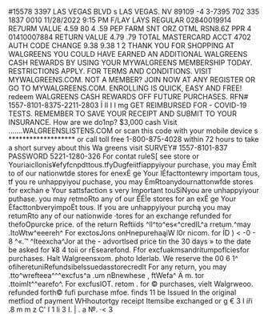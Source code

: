 #15578 3397 LAS VEGAS BLVD s LAS VEGAS. NV 89109 -4 3-7395 702 335 1837 0010 11/28/2022 9:15 PM F/LAY LAYS REGULAR 02840019914 RE7URM VALUE 4.59 80 4 .59 PEP FARM SNT ORZ OTML RSN8.6Z PPR 4 01410007884 RETURN VALUE 4.79 .79 TOTAL MASTERCARD ACCT 4702 AUTH CODE CHANGE 9.38 9.38 1 2 THANK YOU FOR SHOPPING AT WALGREENS YOU COULD HAVE EARNED AN ADDITIONAL WALGREENS CASH REWARDS BY USING YOUR MYWALGREENS MEMBERSHIP TODAY. RESTRICTIONS APPLY. FOR TERMS AND CONDITIONS. VISIT MYWALGREENS.COM. NOT A MEMBER? JOIN NOW AT ANY REGISTER OR GO TO MYWALGREENS.COM. ENROLLING IS QUICK, EASY AND FREE! redeem WALGREENS CASH REWARDS OFF FUTURE PURCHASES. RFN# 1557-8101-8375-2211-2803 Ỉ II I I mg GET REIMBURSED FOR - COVID-19 TESTS. REMEMBER TO SAVE YOUR RECEIPT AND SUBMIT TO YOUR INSURANCE. How are we do1np? $3,000 cash Visit .......WALGREENSLISTENS.COM or scan this code with your mobile device s ******************* or call toll free 1-800-875-4028 within 72 hours to take a short survey about this Wa greens visit SURVEY# 1557-8101-837 PASSWORD 5221-1280-326 For contat ruleS[ see store or Youriaicllonis¥efyfcnpdttous.tfyDugfeiitfiappyiyour purchase, you may Émît to of our nationwtde stores for enexÉ ge Your lÉfacttontewry importam tous, tf you re unhappyiyoư puchase, you may ÉmRtoanydournattonwfde stores for exchan e Your sattsfaction s very Important touSiNyou are unhappyiyour puthase. you may retmoRto any of our ỂÉỈe stores for an exÉ ge Your ÉfacttonbveryimpoÉt tous. If you are unhappyiyour purchą you may retumRto any of our nationwide ·tores for an exchange refunded for thefoOpurcke price. of the return Reftiids ^ll^to^es«^credIL^a rretum.^may .ItoWtw^eeereh^ For exctosJons onHnepurehaąiW l0r nicom. for ÍD ) < -0 - 8 ^«.™ ^Iteexcha^Jor at the - advortlsed price tin the 30 days » to the date be asked for ¥8 4 toii or rÉsearefond. Ffor excfuakmsandritumpoflciesfor purchases. Halt Walgreensxom. photo Iderlab. We reserve the 00 6 1^ ofiheretuniRefundsibelssuedasstorecredlt For any return, you may .tto^wrefteea^^^excfus^a .um nBnewhese , ftWefa^ Ä m. tor .ttoimlt^^earefo^. For excfuslOT. retom . for © purchases, vielt Walgrweoo. refunded forth© fufi purchase mfoe. finds 11 be Issued In the original metfiod of payment WHhoutortgy receipt Itemsibe exchanged or g € 3 I iři .8 m m z C' I 1 li 3 I. | . a №. ·< 3